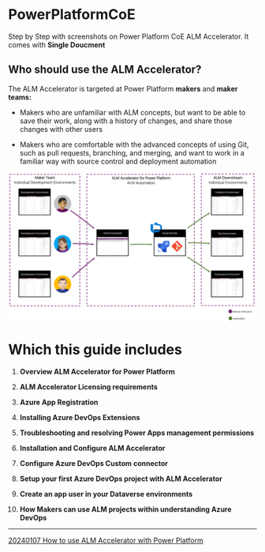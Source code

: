 # PowerPlatformCoE 
Step by Step with screenshots on Power Platform CoE  ALM Accelerator. 
It comes with **Single Doucment**  

## Who should use the ALM Accelerator?

The ALM Accelerator is targeted at Power Platform **makers** and **maker teams:**

- Makers who are unfamiliar with ALM concepts, but want to be able to save their work, along with a history of changes, and share those changes with other users

- Makers who are comfortable with the advanced concepts of using Git, such as pull requests, branching, and merging, and want to work in a familiar way with source control and deployment automation

![ALM Accelerator facilitates interactions between a maker team and development, validation, test, and production environments.](image/ALMwithPowerPlatform.png)


# Which this guide includes 

1.	**Overview ALM Accelerator for Power Platform** 

2.	**ALM Accelerator Licensing requirements** 

3.	**Azure App Registration** 

4. **Installing Azure DevOps Extensions**

5. **Troubleshooting and resolving Power Apps management permissions** 

6.	**Installation and Configure ALM Accelerator** 

7. **Configure Azure DevOps Custom connector**

8. **Setup your first Azure DevOps project with ALM Accelerator**

9. **Create an app user in your Dataverse environments**

10. **How Makers can use ALM projects within understanding Azure DevOps**

*** 



[20240107 How to use ALM Accelerator with Power Platform](<20231228 - ALM with Power Platform - ALM Accelerator.pdf>)
